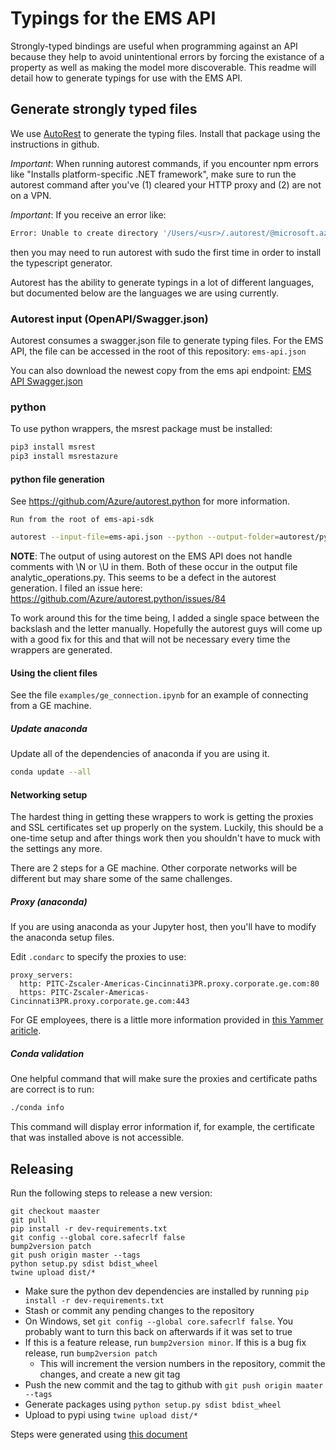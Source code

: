 # Typings for the EMS API

Strongly-typed bindings are useful when programming against an API because they help to avoid unintentional errors by forcing the existance of a property as well as making the model more discoverable. This readme will detail how to generate typings for use with the EMS API.

## Generate strongly typed files

We use [AutoRest](https://github.com/Azure/autorest) to generate the typing files. Install that package using the instructions in github.

*Important*: When running autorest commands, if you encounter npm errors like "Installs platform-specific .NET framework", make sure to run the autorest command after you've (1) cleared your HTTP proxy and (2) are not on a VPN.

*Important*: If you receive an error like:

```bash
Error: Unable to create directory '/Users/<usr>/.autorest/@microsoft.azure_autorest.typescript@2.3.3/'.
```

then you may need to run autorest with sudo the first time in order to install the typescript generator.

Autorest has the ability to generate typings in a lot of different languages, but documented below are the languages we are using currently.

### Autorest input (OpenAPI/Swagger.json)

Autorest consumes a swagger.json file to generate typing files. For the EMS API, the file can be accessed in the root of this repository:
`ems-api.json`

You can also download the newest copy from the ems api endpoint:
[EMS API Swagger.json](https://ems.efoqa.com/api/v2/swagger)


### python

To use python wrappers, the msrest package must be installed:

```bash
pip3 install msrest
pip3 install msrestazure
```

#### python file generation

See <https://github.com/Azure/autorest.python> for more information.

`Run from the root of ems-api-sdk`

```bash
autorest --input-file=ems-api.json --python --output-folder=autorest/python --add-credentials --override-client-name=emsapi
```

**NOTE**: The output of using autorest on the EMS API does not handle comments with \N or \U in them. Both of these occur in the output file analytic_operations.py. This seems to be a defect in the autorest generation. I filed an issue here:
<https://github.com/Azure/autorest.python/issues/84>


To work around this for the time being, I added a single space between the backslash and the letter manually. Hopefully the autorest guys will come up with a good fix for this and that will not be necessary every time the wrappers are generated.

#### Using the client files

See the file `examples/ge_connection.ipynb` for an example of connecting from a GE machine.

##### Update anaconda

Update all of the dependencies of anaconda if you are using it.

```bash
conda update --all
```

#### Networking setup

The hardest thing in getting these wrappers to work is getting the proxies and SSL certificates
set up properly on the system. Luckily, this should be a one-time setup and after things work
then you shouldn't have to muck with the settings any more.

There are 2 steps for a GE machine. Other corporate networks will be different but may share some
of the same challenges.

##### Proxy (anaconda)

If you are using anaconda as your Jupyter host, then you'll have to modify the anaconda setup files.

Edit `.condarc` to specify the proxies to use:

```text
proxy_servers:
  http: PITC-Zscaler-Americas-Cincinnati3PR.proxy.corporate.ge.com:80
  https: PITC-Zscaler-Americas-Cincinnati3PR.proxy.corporate.ge.com:443
```

For GE employees, there is a little more information provided in [this Yammer ariticle](https://www.yammer.com/ge.com/#/Threads/show?threadId=1183823411&search_origin=global&scoring=linear1Y-prankie-group-private-higher&match=any-exact&search_sort=relevance&page=1&search=%2Bproxy%20%2Bjupyter).

##### Conda validation

One helpful command that will make sure the proxies and certificate paths are correct is to run:

```bash
./conda info
```

This command will display error information if, for example, the certificate that was installed above is not accessible.

## Releasing 

Run the following steps to release a new version:

```
git checkout maaster
git pull
pip install -r dev-requirements.txt
git config --global core.safecrlf false
bump2version patch
git push origin master --tags
python setup.py sdist bdist_wheel
twine upload dist/*
```

* Make sure the python dev dependencies are installed by running `pip install -r dev-requirements.txt`
* Stash or commit any pending changes to the repository
* On Windows, set `git config --global core.safecrlf false`. You probably want to turn this back on afterwards if it was set to true
* If this is a feature release, run `bump2version minor`. If this is a bug fix release, run `bump2version patch`
    * This will increment the version numbers in the repository, commit the changes, and create a new git tag
* Push the new commit and the tag to github with `git push origin maater --tags`
* Generate packages using `python setup.py sdist bdist_wheel`
* Upload to pypi using `twine upload dist/*`

 Steps were generated using [this document](https://realpython.com/pypi-publish-python-package/)